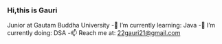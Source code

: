 ### Hi,this is Gauri 
Junior at Gautam Buddha University
-🌱 I’m currently learning: Java
-🔭 I’m currently doing: DSA 
-📫 Reach me at: 22gauri21@gmail.com
